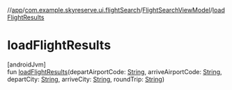 //[app](../../../index.md)/[com.example.skyreserve.ui.flightSearch](../index.md)/[FlightSearchViewModel](index.md)/[loadFlightResults](load-flight-results.md)

# loadFlightResults

[androidJvm]\
fun [loadFlightResults](load-flight-results.md)(departAirportCode: [String](https://kotlinlang.org/api/latest/jvm/stdlib/kotlin/-string/index.html), arriveAirportCode: [String](https://kotlinlang.org/api/latest/jvm/stdlib/kotlin/-string/index.html), departCity: [String](https://kotlinlang.org/api/latest/jvm/stdlib/kotlin/-string/index.html), arriveCity: [String](https://kotlinlang.org/api/latest/jvm/stdlib/kotlin/-string/index.html), roundTrip: [String](https://kotlinlang.org/api/latest/jvm/stdlib/kotlin/-string/index.html))
